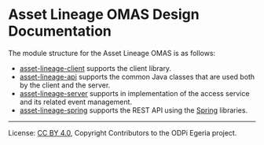 <!-- SPDX-License-Identifier: CC-BY-4.0 -->
<!-- Copyright Contributors to the ODPi Egeria project. -->

# Asset Lineage OMAS Design Documentation

The module structure for the Asset Lineage OMAS is as follows:

* [asset-lineage-client](../../asset-lineage-client) supports the client library.
* [asset-lineage-api](../../asset-lineage-api) supports the common Java classes that are used both by the client and the server.
* [asset-lineage-server](../../asset-lineage-server) supports in implementation of the access service and its related event management.
* [asset-lineage-spring](../../asset-lineage-spring) supports the REST API using the [Spring](../../../../../developer-resources/Spring.md) libraries.

----
License: [CC BY 4.0](https://creativecommons.org/licenses/by/4.0/),
Copyright Contributors to the ODPi Egeria project.